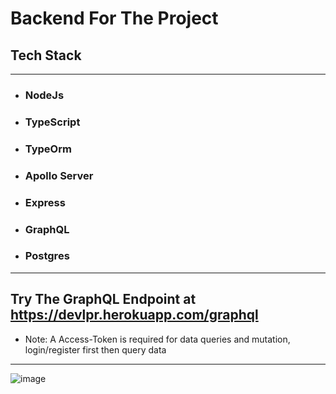 # Backend For The Project
## Tech Stack
----------
- ### NodeJs
- ### TypeScript
- ### TypeOrm
- ### Apollo Server
- ### Express
- ### GraphQL
- ### Postgres

----------

## Try The GraphQL Endpoint at https://devlpr.herokuapp.com/graphql
- Note: A Access-Token is required for data queries and mutation, login/register first then query data

--------

![image](https://user-images.githubusercontent.com/91791834/178349213-03c3ec63-09b9-49f0-8155-0cc80b1fd477.png)
